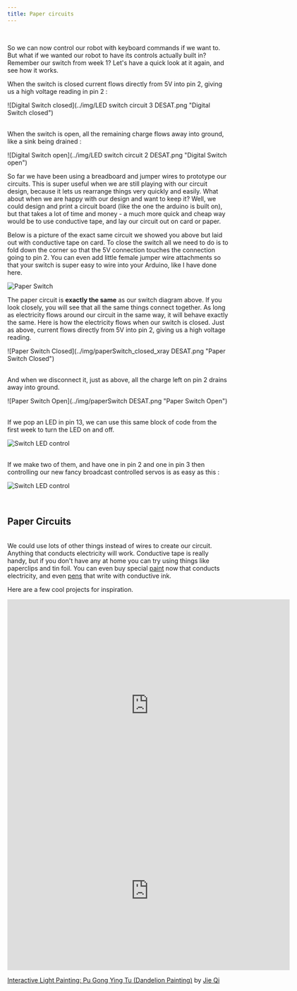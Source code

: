 ```yaml
---
title: Paper circuits
---
```


<br>

So we can now control our robot with keyboard commands if we want to. But what if we wanted our robot to have its controls actually built in? Remember our switch from week 1? Let's have a quick look at it again, and see how it works.


When the switch is closed current flows directly from 5V into pin 2, giving us a high voltage reading in pin 2 :

![Digital Switch closed](../img/LED switch circuit 3 DESAT.png "Digital Switch closed")

<br>
When the switch is open, all the remaining charge flows away into ground, like a sink being drained :

![Digital Switch open](../img/LED switch circuit 2 DESAT.png "Digital Switch open")


So far we have been using a breadboard and jumper wires to prototype our circuits. This is super useful when we are still playing with our circuit design, because it lets us rearrange things very quickly and easily. What about when we are happy with our design and want to keep it? Well, we could design and print a circuit board (like the one the arduino is built on), but that takes a lot of time and money - a much more quick and cheap way would be to use conductive tape, and lay our circuit out on card or paper. 


Below is a picture of the exact same circuit we showed you above but laid out with conductive tape on card. To close the switch all we need to do is to fold down the corner so that the 5V connection touches the connection going to pin 2. You can even add little female jumper wire attachments so that your switch is super easy to wire into your Arduino, like I have done here.

![Paper Switch](../img/paperSwitch.png "Paper Switch")

<!--
![Open Switch](../img/CIRCUIT switchOpen.png "Open Switch")
-->


The paper circuit is **exactly the same** as our switch diagram above. If you look closely, you will see that all the same things connect together. As long as electricity flows around our circuit in the same way, it will behave exactly the same. Here is how the electricity flows when our switch is closed. Just as above, current flows directly from 5V into pin 2, giving us a high voltage reading.

![Paper Switch Closed](../img/paperSwitch_closed_xray DESAT.png "Paper Switch Closed")

<br>
And when we disconnect it, just as above, all the charge left on pin 2 drains away into ground.

![Paper Switch Open](../img/paperSwitch DESAT.png "Paper Switch Open")

<br>
If we pop an LED in pin 13, we can use this same block of code from the first week to turn the LED on and off.

![Switch LED control](../img/switch_LEDcontrol.PNG "Switch LED control")

<br>
If we make two of them, and have one in pin 2 and one in pin 3 then controlling our new fancy broadcast controlled servos is as easy as this :

![Switch LED control](../img/switch_ServoControl.PNG "Switch LED control")


<!---
![Digital Switch](../img/LED digitalSwitch.png "Digital Switch")
-->


<br>

## Paper Circuits

<br>
We could use lots of other things instead of wires to create our circuit. Anything that conducts electricity will work. Conductive tape is really handy, but if you don't have any at home you can try using things like paperclips and tin foil. You can even buy special <a href="http://www.bareconductive.com/shop/
">paint</a> now that conducts electricity, and even <a href="https://123d.circuits.io/shop/circuitscribe#accessories">pens</a> that write with conductive ink. 


Here are a few cool projects for inspiration.


<iframe width="640" height="480" src="https://www.youtube.com/embed/AI-6wMlaVTc" frameborder="0" allowfullscreen></iframe>

<br>

<iframe src="https://player.vimeo.com/video/40904471" width="640" height="360" frameborder="0" webkitallowfullscreen mozallowfullscreen allowfullscreen></iframe> <p><a href="https://vimeo.com/40904471">Interactive Light Painting: Pu Gong Ying Tu (Dandelion Painting)</a> by <a href="https://vimeo.com/user1892233">Jie Qi</a><p>


<!--
http://www.creativeapplications.net/sound/paper-electronics-by-coralie-gourguechon/


Arduino free paper circuit ideas:


http://highlowtech.org/?p=2505


 - Talk about soldering / proto boards
 - Talk about PCB etching
 - Hook up the switch to turn pin 13 on/off
-->
